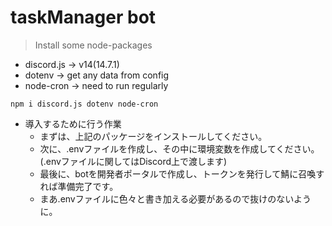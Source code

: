 # taskManager bot

> Install some node-packages

-   discord.js -> v14(14.7.1)
-   dotenv -> get any data from config
-   node-cron -> need to run regularly

```
npm i discord.js dotenv node-cron
```

-   導入するために行う作業
    -   まずは、上記のパッケージをインストールしてください。
    -   次に、.envファイルを作成し、その中に環境変数を作成してください。
        (.envファイルに関してはDiscord上で渡します)
    -   最後に、botを開発者ポータルで作成し、トークンを発行して鯖に召喚すれば準備完了です。
    -   まあ.envファイルに色々と書き加える必要があるので抜けのないように。

